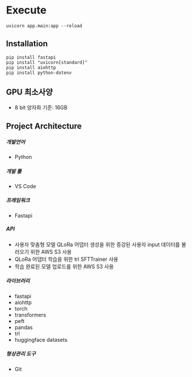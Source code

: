 # Execute
```
uvicorn app.main:app --reload
```

## Installation
```
pip install fastapi
pip install "uvicorn[standard]"
pip install aiohttp
pip install python-dotenv
```

## GPU 최소사양
- 8 bit 양자화 기준: 16GB

## Project Architecture
##### 개발언어
- Python

##### 개발 툴
- VS Code

##### 프레임워크
- Fastapi

##### API
- 사용자 맞춤형 모델 QLoRa 어댑터 생성을 위한 증강된 사용자 input 데이터를 불러오기 위한 AWS S3 사용
- QLoRa 어댑터 학습을 위한 trl SFTTrainer 사용
- 학습 완료된 모델 업로드를 위한 AWS S3 사용

##### 라이브러리
- fastapi
- aiohttp
- torch
- transformers
- peft
- pandas
- trl
- huggingface datasets

##### 형상관리 도구
- Git